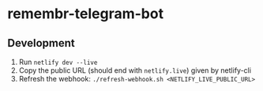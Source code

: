 # remembr-telegram-bot

## Development

1. Run `netlify dev --live`
2. Copy the public URL (should end with `netlify.live`) given by netlify-cli
3. Refresh the webhook: `./refresh-webhook.sh <NETLIFY_LIVE_PUBLIC_URL>`
